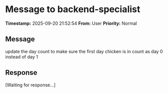 # Message to backend-specialist
**Timestamp:** 2025-09-20 21:52:54
**From:** User
**Priority:** Normal

## Message
update the day count to make sure the first day chicken is in count as day 0 instead of day 1

## Response
[Waiting for response...]
